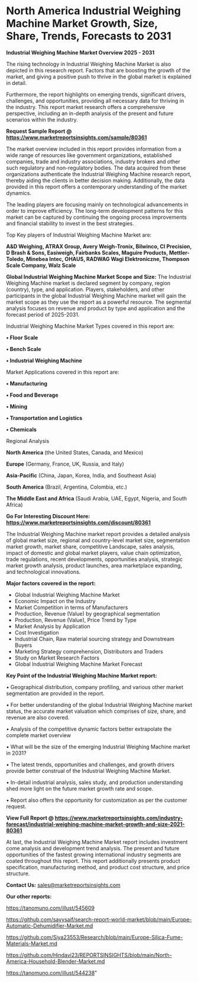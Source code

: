 # North America Industrial Weighing Machine Market Growth, Size, Share, Trends, Forecasts to 2031

<Strong> Industrial Weighing Machine Market Overview 2025 - 2031</strong>

The rising technology in Industrial Weighing Machine Market is also depicted in this research report. Factors that are boosting the growth of the market, and giving a positive push to thrive in the global market is explained in detail.

Furthermore, the report highlights on emerging trends, significant drivers, challenges, and opportunities, providing all necessary data for thriving in the industry. This report market research offers a comprehensive perspective, including an in-depth analysis of the present and future scenarios within the industry.

<strong>Request Sample Report @ <a href=https://www.marketreportsinsights.com/sample/80361>https://www.marketreportsinsights.com/sample/80361</a></strong>

The market overview included in this report provides information from a wide range of resources like government organizations, established companies, trade and industry associations, industry brokers and other such regulatory and non-regulatory bodies. The data acquired from these organizations authenticate the Industrial Weighing Machine research report, thereby aiding the clients in better decision making. Additionally, the data provided in this report offers a contemporary understanding of the market dynamics.

The leading players are focusing mainly on technological advancements in order to improve efficiency. The long-term development patterns for this market can be captured by continuing the ongoing process improvements and financial stability to invest in the best strategies.

Top Key players of Industrial Weighing Machine Market are:

<strong>A&D Weighing, ATRAX Group, Avery Weigh-Tronix, Bilwinco, CI Precision, D Brash & Sons, Easiweigh, Fairbanks Scales, Maguire Products, Mettler-Toledo, Minebea Intec, OHAUS, RADWAG Wagi Elektroniczne, Thompson Scale Company, Walz Scale</strong>

<strong><b>Global Industrial Weighing Machine Market Scope and Size:</b></strong>
The Industrial Weighing Machine market is declared segment by company, region (country), type, and application. Players, stakeholders, and other participants in the global Industrial Weighing Machine market will gain the market scope as they use the report as a powerful resource. The segmental analysis focuses on revenue and product by type and application and the forecast period of 2025-2031.

Industrial Weighing Machine Market Types covered in this report are:

<strong>• Floor Scale

• Bench Scale

• Industrial Weighing Machine</strong>

Market Applications covered in this report are:

<strong>• Manufacturing

• Food and Beverage

• Mining

• Transportation and Logistics

• Chemicals</strong> 

Regional Analysis

<strong>North America</strong> (the United States, Canada, and Mexico)

<strong>Europe</strong> (Germany, France, UK, Russia, and Italy)

<strong>Asia-Pacific</strong> (China, Japan, Korea, India, and Southeast Asia)

<strong>South America</strong> (Brazil, Argentina, Colombia, etc.)

<strong>The Middle East and Africa</strong> (Saudi Arabia, UAE, Egypt, Nigeria, and South Africa)

<strong>Go For Interesting Discount Here: <a href=https://www.marketreportsinsights.com/discount/80361>https://www.marketreportsinsights.com/discount/80361</a></strong>

The Industrial Weighing Machine market report provides a detailed analysis of global market size, regional and country-level market size, segmentation market growth, market share, competitive Landscape, sales analysis, impact of domestic and global market players, value chain optimization, trade regulations, recent developments, opportunities analysis, strategic market growth analysis, product launches, area marketplace expanding, and technological innovations.

<strong><b>Major factors covered in the report:</b></strong>
<ul>
  <li>Global Industrial Weighing Machine Market </li>
  <li>Economic Impact on the Industry</li>
  <li>Market Competition in terms of Manufacturers</li>
  <li>Production, Revenue (Value) by geographical segmentation</li>
  <li>Production, Revenue (Value), Price Trend by Type</li>
  <li>Market Analysis by Application</li>
  <li>Cost Investigation</li>
  <li>Industrial Chain, Raw material sourcing strategy and Downstream Buyers</li>
  <li>Marketing Strategy comprehension, Distributors and Traders</li>
  <li>Study on Market Research Factors</li>
  <li>Global Industrial Weighing Machine Market Forecast</li>
</ul>

<strong><b>Key Point of the Industrial Weighing Machine Market report:</b></strong>

• Geographical distribution, company profiling, and various other market segmentation are provided in the report.

• For better understanding of the global Industrial Weighing Machine market status, the accurate market valuation which comprises of size, share, and revenue are also covered.

• Analysis of the competitive dynamic factors better extrapolate the complete market overview

• What will be the size of the emerging Industrial Weighing Machine market in 2031?

• The latest trends, opportunities and challenges, and growth drivers provide better construal of the Industrial Weighing Machine Market.

• In-detail industrial analysis, sales study, and production understanding shed more light on the future market growth rate and scope.

• Report also offers the opportunity for customization as per the customer request.

<strong><b>View Full Report @ <a href=https://www.marketreportsinsights.com/industry-forecast/industrial-weighing-machine-market-growth-and-size-2021-80361>https://www.marketreportsinsights.com/industry-forecast/industrial-weighing-machine-market-growth-and-size-2021-80361</a></b></strong>


At last, the Industrial Weighing Machine Market report includes investment come analysis and development trend analysis. The present and future opportunities of the fastest growing international industry segments are coated throughout this report. This report additionally presents product specification, manufacturing method, and product cost structure, and price structure.

<strong>Contact Us:</strong>
sales@marketreportsinsights.com

<strong>Our other reports:</strong>

<a href=https://tanomuno.com/illust/545609>https://tanomuno.com/illust/545609</a>

<a href=https://github.com/sayysaif/search-report-world-market/blob/main/Europe-Automatic-Dehumidifier-Market.md>https://github.com/sayysaif/search-report-world-market/blob/main/Europe-Automatic-Dehumidifier-Market.md</a>

<a href=https://github.com/Siya23553/Research/blob/main/Europe-Silica-Fume-Materials-Market.md>https://github.com/Siya23553/Research/blob/main/Europe-Silica-Fume-Materials-Market.md</a>

<a href=https://github.com/Hindavi23/REPORTSINSIGHTS/blob/main/North-America-Household-Blender-Market.md>https://github.com/Hindavi23/REPORTSINSIGHTS/blob/main/North-America-Household-Blender-Market.md</a>

<a href=https://tanomuno.com/illust/544238>https://tanomuno.com/illust/544238</a>"
